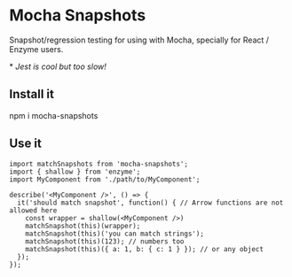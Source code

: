 # Mocha Snapshots
Snapshot/regression testing for using with Mocha, specially for React / Enzyme users.

\* _Jest is cool but too slow!_

## Install it
npm i mocha-snapshots

## Use it
```es6
import matchSnapshots from 'mocha-snapshots';
import { shallow } from 'enzyme';
import MyComponent from './path/to/MyComponent';

describe('<MyComponent />', () => {
  it('should match snapshot', function() { // Arrow functions are not allowed here
    const wrapper = shallow(<MyComponent />)
    matchSnapshot(this)(wrapper);
    matchSnapshot(this)('you can match strings');
    matchSnapshot(this)(123); // numbers too
    matchSnapshot(this)({ a: 1, b: { c: 1 } }); // or any object
  });
});
```